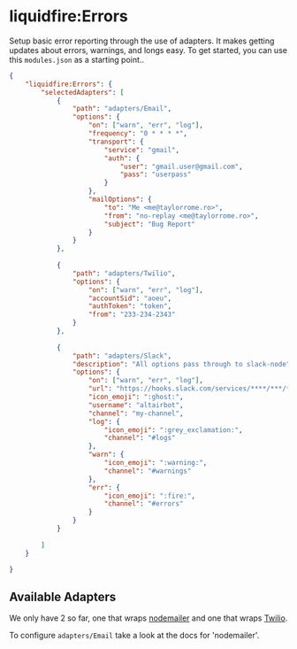 # liquidfire:Errors
Setup basic error reporting through the use of adapters. It makes getting updates about errors, warnings, and longs easy.
To get started, you can use this `modules.json` as a starting point..

```json
{
    "liquidfire:Errors": {
        "selectedAdapters": [
            {
                "path": "adapters/Email",
                "options": {
                    "on": ["warn", "err", "log"],
                    "frequency": "0 * * * *",
                    "transport": {
                        "service": "gmail",
                        "auth": {
                            "user": "gmail.user@gmail.com",
                            "pass": "userpass"
                        }
                    },
                    "mailOptions": {
                        "to": "Me <me@taylorrome.ro>",
                        "from": "no-replay <me@taylorrome.ro>",
                        "subject": "Bug Report"
                    }
                }
            },
            
            {
                "path": "adapters/Twilio",
                "options": {
                    "on": ["warn", "err", "log"],
                    "accountSid": "aoeu",
                    "authToken": "token",
                    "from": "233-234-2343"
                }
            },
            
            {
                "path": "adapters/Slack",
                "description": "All options pass through to slack-node",
                "options": {
                    "on": ["warn", "err", "log"],
                    "url": "https://hooks.slack.com/services/****/***/****",
                    "icon_emoji": ":ghost:",
                    "username": "altairbot",
                    "channel": "my-channel",
                    "log": {
                        "icon_emoji": ":grey_exclamation:",
                        "channel": "#logs"
                    },
                    "warn": {
                        "icon_emoji": ":warning:",
                        "channel": "#warnings"
                    },
                    "err": {
                        "icon_emoji": ":fire:",
                        "channel": "#errors"
                    }
                }
            }
        
        ]
    }

}
```
## Available Adapters
We only have 2 so far, one that wraps [nodemailer](https://www.npmjs.com/package/nodemailer) and one that wraps [Twilio](http://twilio.github.io/twilio-node/).

To configure `adapters/Email` take a look at the docs for 'nodemailer'. 